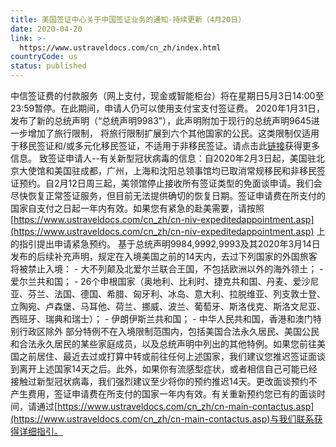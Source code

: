 ```yaml
---
title: 美国签证中心关于中国签证业务的通知-持续更新（4月20日）
date: 2020-04-20
link: >-
  https://www.ustraveldocs.com/cn_zh/index.html
countryCode: us
status: published
---
```

中信签证费的付款服务（网上支付，现金或智能柜台）将在星期日5月3日14:00至23:59暂停。在此期间，申请人仍可以使用支付宝支付签证费。  2020年1月31日，发布了新的总统声明（“总统声明9983”），此声明附加于现行的总统声明9645进一步增加了旅行限制， 将旅行限制扩展到六个其他国家的公民。这类限制仅适用于移民签证和/或多元化移民签证，不适用于非移民签证。请点击此[链接](https://travel.state.gov/content/travel/en/us-visas/visa-information-resources/presidential-proclamation-archive/presidential-proclamation9645.html?wcmmode=disabled)获得更多信息。 致签证申请人\--有关新型冠状病毒的信息：自2020年2月3日起，美国驻北京大使馆和美国驻成都，广州，上海和沈阳总领事馆均已取消常规移民和非移民签证预约。自2月12日周三起，美领馆停止接收所有签证类型的免面谈申请。我们会尽快恢复正常签证服务，但目前无法提供确切的恢复日期。签证申请费在所支付的国家自支付之日起一年内有效。如果您有紧急的赴美需要，请按照[https://www.ustraveldocs.com/cn_zh/cn-niv-expeditedappointment.asp](https://www.ustraveldocs.com/cn_zh/cn-niv-expeditedappointment.asp) 上的指引提出申请紧急预约。 基于总统声明9984,9992,9993及其2020年3月14日发布的后续补充声明，规定在入境美国之前的14天内，去过下列国家的外国旅客将被禁止入境： \- 大不列颠及北爱尔兰联合王国，不包括欧洲以外的海外领土； \- 爱尔兰共和国； \- 26个申根国家（奥地利、比利时、捷克共和国、丹麦、爱沙尼亚、芬兰、法国、德国、希腊、匈牙利、冰岛、意大利、拉脱维亚、列支敦士登、立陶宛、卢森堡、马耳他、荷兰、挪威、波兰、葡萄牙、斯洛伐克、斯洛文尼亚、西班牙、瑞典和瑞士）； \- 伊朗伊斯兰共和国； \- 中华人民共和国，香港和澳门特别行政区除外 部分特例不在入境限制范围内，包括美国合法永久居民、美国公民和合法永久居民的某些家庭成员，以及总统声明中列出的其他特例。如果您前往美国之前居住、最近去过或打算中转或前往任何上述国家，我们建议您推迟签证面谈到离开上述国家14天之后。此外，如果你有流感型症状，或者相信自己可能已经接触过新型冠状病毒，我们强烈建议至少将你的预约推迟14天。更改面谈预约不产生费用，签证申请费在所支付的国家一年内有效。有关重新预约您已有的面谈时间，请通过[https://www.ustraveldocs.com/cn_zh/cn-main-contactus.asp](https://www.ustraveldocs.com/cn_zh/cn-main-contactus.asp)与我们联系获得详细指引。 

